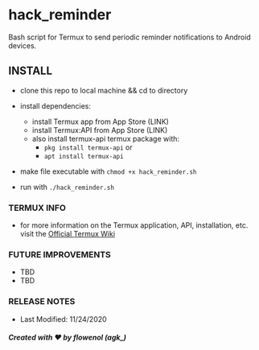# hack_reminder
Bash script for Termux to send periodic reminder notifications to Android devices.

## INSTALL
* clone this repo to local machine && cd to directory
* install dependencies:
	- install Termux app from App Store (LINK)
	- install Termux:API from App Store (LINK)
	- also install termux-api termux package with:
		- `pkg install termux-api` or
		- `apt install termux-api`

* make file executable with `chmod +x hack_reminder.sh`
* run with `./hack_reminder.sh`

### TERMUX INFO
- for more information on the Termux application, API, installation, etc. visit the [Official Termux Wiki](https://wiki.termux.com/wiki/Main_Page)

### FUTURE IMPROVEMENTS
- TBD
- TBD

### RELEASE NOTES
- Last Modified: 11/24/2020
##### Created with :heart: by flowenol (agk_)
